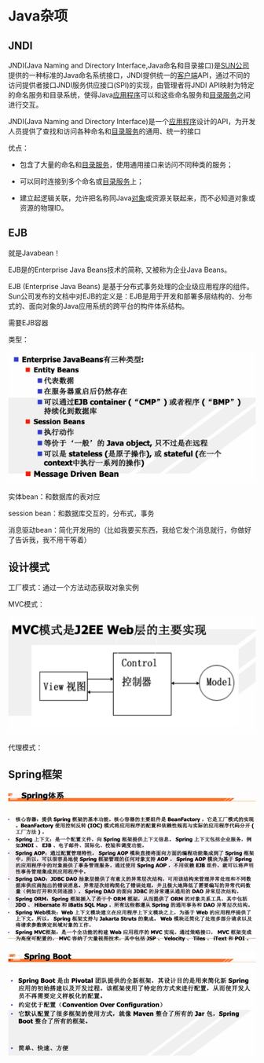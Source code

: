 # Java杂项

## JNDI

JNDI(Java Naming and Directory Interface,Java命名和目录接口)是[SUN公司](https://baike.baidu.com/item/SUN公司)提供的一种标准的Java命名系统接口，JNDI提供统一的[客户端](https://baike.baidu.com/item/客户端/101081)API，通过不同的访问提供者接口JNDI服务供应接口(SPI)的实现，由管理者将JNDI API映射为特定的命名服务和目录系统，使得Java[应用程序](https://baike.baidu.com/item/应用程序/5985445)可以和这些命名服务和[目录服务](https://baike.baidu.com/item/目录服务/10413830)之间进行交互。

JNDI(Java Naming and Directory Interface)是一个[应用程序](https://baike.baidu.com/item/应用程序)设计的API，为开发人员提供了查找和访问各种命名和[目录服务](https://baike.baidu.com/item/目录服务/10413830)的通用、统一的接口



优点：

- 包含了大量的命名和[目录服务](https://baike.baidu.com/item/目录服务)，使用通用接口来访问不同种类的服务；

- 可以同时连接到多个命名或[目录服务](https://baike.baidu.com/item/目录服务)上；

- 建立起逻辑关联，允许把名称同Java[对象](https://baike.baidu.com/item/对象)或资源关联起来，而不必知道对象或资源的物理ID。



## EJB

就是Javabean！

EJB是的Enterprise Java Beans技术的简称, 又被称为企业Java Beans。

EJB (Enterprise Java Beans) 是基于分布式事务处理的企业级应用程序的组件。Sun公司发布的文档中对EJB的定义是：EJB是用于开发和部署多层结构的、分布式的、面向对象的Java应用系统的跨平台的构件体系结构。

需要EJB容器



类型：

![image-20200612085305998](Java杂项.assets/image-20200612085305998.png)

实体bean：和数据库的表对应

session bean：和数据库交互的，分布式，事务

消息驱动bean：简化开发用的（比如我要买东西，我给它发个消息就行，你做好了告诉我，我不用干等着）



## 设计模式

工厂模式：通过一个方法动态获取对象实例

MVC模式：

<img src="Java杂项.assets/image-20200612090732917.png" alt="image-20200612090732917"  />



代理模式：



## Spring框架



![image-20200612091344101](Java杂项.assets/image-20200612091344101.png)



![image-20200612091515863](Java杂项.assets/image-20200612091515863.png)

